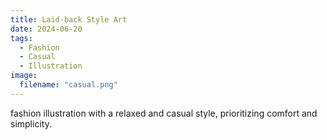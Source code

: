 ```yaml
---
title: Laid-back Style Art
date: 2024-06-20
tags:
  - Fashion
  - Casual
  - Illustration
image:
  filename: "casual.png"
---
```


fashion illustration with a relaxed and casual style, prioritizing comfort and simplicity.

<!--more-->
